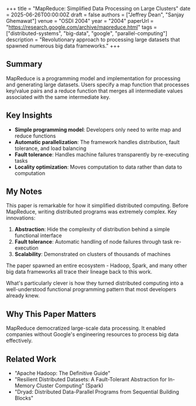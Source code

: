 +++
title = "MapReduce: Simplified Data Processing on Large Clusters"
date = 2025-06-26T00:00:00Z
draft = false
authors = ["Jeffrey Dean", "Sanjay Ghemawat"]
venue = "OSDI 2004"
year = "2004"
paperUrl = "https://research.google.com/archive/mapreduce.html"
tags = ["distributed-systems", "big-data", "google", "parallel-computing"]
description = "Revolutionary approach to processing large datasets that spawned numerous big data frameworks."
+++

## Summary

MapReduce is a programming model and implementation for processing and generating large datasets. Users specify a map function that processes key/value pairs and a reduce function that merges all intermediate values associated with the same intermediate key.

## Key Insights

- **Simple programming model**: Developers only need to write map and reduce functions
- **Automatic parallelization**: The framework handles distribution, fault tolerance, and load balancing
- **Fault tolerance**: Handles machine failures transparently by re-executing tasks
- **Locality optimization**: Moves computation to data rather than data to computation

## My Notes

This paper is remarkable for how it simplified distributed computing. Before MapReduce, writing distributed programs was extremely complex. Key innovations:

1. **Abstraction**: Hide the complexity of distribution behind a simple functional interface
2. **Fault tolerance**: Automatic handling of node failures through task re-execution
3. **Scalability**: Demonstrated on clusters of thousands of machines

The paper spawned an entire ecosystem - Hadoop, Spark, and many other big data frameworks all trace their lineage back to this work.

What's particularly clever is how they turned distributed computing into a well-understood functional programming pattern that most developers already knew.

## Why This Paper Matters

MapReduce democratized large-scale data processing. It enabled companies without Google's engineering resources to process big data effectively.

## Related Work

- "Apache Hadoop: The Definitive Guide"
- "Resilient Distributed Datasets: A Fault-Tolerant Abstraction for In-Memory Cluster Computing" (Spark)
- "Dryad: Distributed Data-Parallel Programs from Sequential Building Blocks"
